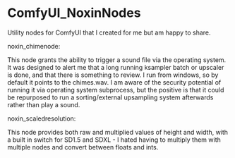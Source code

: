 # ComfyUI_NoxinNodes
Utility nodes for ComfyUI that I created for me but am happy to share.

noxin_chimenode:

This node grants the ability to trigger a sound file via the operating system. 
It was designed to alert me that a long running ksampler batch or upscaler is done, and that there is something to review. I run from windows, so by default it points to the chimes.wav.
I am aware of the security potential of running it via operating system subprocess, but the positive is that it could be repurposed to run a sorting/external upsampling system afterwards rather than play a sound.

noxin_scaledresolution:

This node provides both raw and multiplied values of height and width, with a built in switch for SD1.5 and SDXL - I hated having to multiply them with multiple nodes and convert between floats and ints.